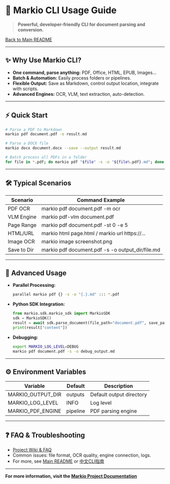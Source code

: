 # 🚀 Markio CLI Usage Guide

> **Powerful, developer-friendly CLI for document parsing and conversion.**

[Back to Main README](../README.md)

---

## ✨ Why Use Markio CLI?
- **One command, parse anything:** PDF, Office, HTML, EPUB, Images...
- **Batch & Automation:** Easily process folders or pipelines.
- **Flexible Output:** Save as Markdown, control output location, integrate with scripts.
- **Advanced Engines:** OCR, VLM, text extraction, auto-detection.

---

## ⚡ Quick Start

```bash
# Parse a PDF to Markdown
markio pdf document.pdf -o result.md

# Parse a DOCX file
markio docx document.docx --save --output result.md

# Batch process all PDFs in a folder
for file in *.pdf; do markio pdf "$file" -s -o "${file%.pdf}.md"; done
```

---

## 🛠️ Typical Scenarios

| Scenario         | Command Example                                  |
|------------------|--------------------------------------------------|
| PDF OCR          | markio pdf document.pdf -m ocr                   |
| VLM Engine       | markio pdf-vlm document.pdf                      |
| Page Range       | markio pdf document.pdf -st 0 -e 5               |
| HTML/URL         | markio html page.html / markio url https://...   |
| Image OCR        | markio image screenshot.png                      |
| Save to Dir      | markio pdf document.pdf -s -o output_dir/file.md |

---

## 🔧 Advanced Usage

- **Parallel Processing:**
  ```bash
  parallel markio pdf {} -s -o "{.}.md" ::: *.pdf
  ```
- **Python SDK Integration:**
  ```python
  from markio.sdk.markio_sdk import MarkioSDK
  sdk = MarkioSDK()
  result = await sdk.parse_document(file_path="document.pdf", save_parsed_content=True)
  print(result["content"])
  ```
- **Debugging:**
  ```bash
  export MARKIO_LOG_LEVEL=DEBUG
  markio pdf document.pdf -s -o debug_output.md
  ```

---

## ⚙️ Environment Variables

| Variable             | Default   | Description                |
|----------------------|-----------|----------------------------|
| MARKIO_OUTPUT_DIR    | outputs   | Default output directory   |
| MARKIO_LOG_LEVEL     | INFO      | Log level                  |
| MARKIO_PDF_ENGINE    | pipeline  | PDF parsing engine         |

---

## ❓ FAQ & Troubleshooting

- [Project Wiki & FAQ](https://github.com/Tendo33/markio/wiki)
- Common issues: file format, OCR quality, engine connection, logs.
- For more, see [Main README](../README.md) or [中文CLI指南](cli_usage_zh.md)

---

**For more information, visit the [Markio Project Documentation](https://github.com/Tendo33/markio)** 